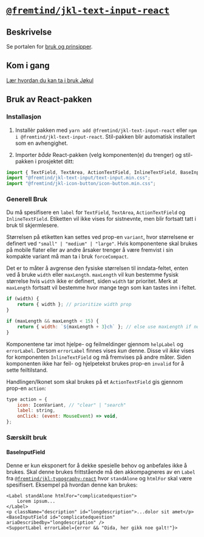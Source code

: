 # [`@fremtind/jkl-text-input-react`](https://fremtind.github.io/jokul/komponenter/textinput)

## Beskrivelse

Se portalen for [bruk og prinsipper](https://fremtind.github.io/jokul/komponenter/textinput).

## Kom i gang

[Lær hvordan du kan ta i bruk Jøkul](https://fremtind.github.io/jokul/developer/getting-started/)

## Bruk av React-pakken

### Installasjon

1. Installèr pakken med `yarn add @fremtind/jkl-text-input-react` eller `npm i @fremtind/jkl-text-input-react`. Stil-pakken blir automatisk installert som en avhengighet.

2. Importer _både_ React-pakken (velg komponenten(e) du trenger) og stil-pakken i prosjektet ditt:

```js
import { TextField, TextArea, ActionTextField, InlineTextField, BaseInputField } from "@fremtind/jkl-text-input-react";
import "@fremtind/jkl-text-input/text-input.min.css";
import "@fremtind/jkl-icon-button/icon-button.min.css";
```

### Generell Bruk

Du må spesifisere en `label` for `TextField`, `TextArea`, `ActionTextField` og `InlineTextField`. Etiketten vil ikke vises for sistnevnte, men blir fortsatt tatt i bruk til skjermlesere.

Størrelsen på etiketten kan settes ved prop-en `variant`, hvor størrelsene er definert ved `"small" | "medium" | "large"`. Hvis komponentene skal brukes på mobile flater eller av andre årsaker trenger å være fremvist i sin kompakte variant må man ta i bruk `forceCompact`.

Det er to måter å avgrense den fysiske størrelsen til inndata-feltet, enten ved å bruke `width` eller `maxLength`. `maxLength` vil kun bestemme fysisk størrelse hvis `width` ikke er definert, siden `width` tar prioritet. Merk at `maxLength` fortsatt vil bestemme hvor mange tegn som kan tastes inn i feltet.

```jsx
if (width) {
    return { width }; // prioritize width prop
}

if (maxLength && maxLength < 15) {
    return { width: `${maxLength + 3}ch` }; // else use maxLength if not large
}
```

Komponentene tar imot hjelpe- og feilmeldinger gjennom `helpLabel` og `errorLabel`. Dersom `errorLabel` finnes vises _kun_ denne. Disse vil _ikke_ vises for komponenten `InlineTextField` og må fremvises på andre måter. Siden komponenten ikke har feil- og hjelpetekst brukes prop-en `invalid` for å sette feiltilstand.

Handlingen/Ikonet som skal brukes på et `ActionTextField` gis gjennom prop-en `action`:

```jsx
type action = {
    icon: IconVariant, // "clear" | "search"
    label: string,
    onClick: (event: MouseEvent) => void,
};
```

### Særskilt bruk

#### BaseInputField

Denne er kun eksponert for å dekke spesielle behov og anbefales ikke å brukes.
Skal denne brukes frittstående må den akkompagneres av en `Label` fra [`@fremtind/jkl-typography-react`](https://fremtind.github.io/jokul/komponenter/Typography) hvor `standAlone` og `htmlFor` skal være spesifisert. Eksempel på hvordan denne kan brukes:

```tsx
<Label standAlone htmlFor="complicatedquestion">
    Lorem ipsum...
</Label>
<p className="description" id="longdescription">...dolor sit amet</p>
<BaseInputField id="complicatedquestion" ariaDescribedby="longdescription" />
<SupportLabel errorLabel={error && "Oida, her gikk noe galt!"}>
```
